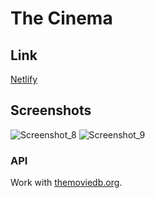 # The Cinema

## Link
[Netlify](https://competent-volhard-023dc9.netlify.app/)

## Screenshots
![Screenshot_8](https://user-images.githubusercontent.com/59721629/136944954-d4156ad1-8f65-47da-9423-c0ecbc3fd974.png)
![Screenshot_9](https://user-images.githubusercontent.com/59721629/136944946-7e726746-2a26-46d1-a55e-a7106fa21859.png)

### API
Work with [themoviedb.org](https://developers.themoviedb.org/3/getting-started/introduction).

